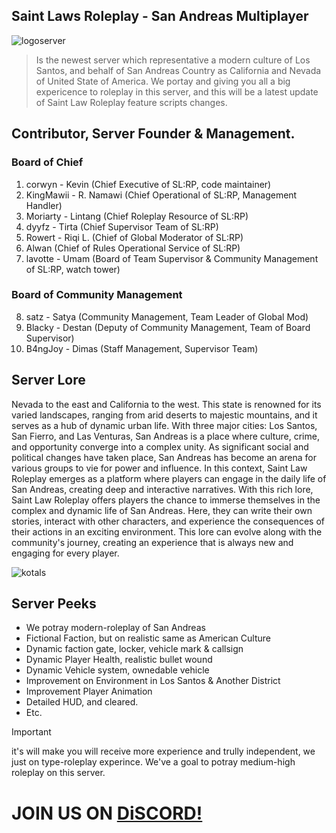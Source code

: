 ## Saint Laws Roleplay - San Andreas Multiplayer
![logoserver](https://i.postimg.cc/qRZrjr2G/image.png)

> Is the newest server which representative a modern culture of Los Santos, and behalf of San Andreas Country as California and Nevada of United State of America. We
portay and giving you all a big expericence to roleplay in this server, and this will be a latest update of Saint Law Roleplay feature scripts changes.

## Contributor, Server Founder & Management.
### Board of Chief
1. corwyn - Kevin (Chief Executive of SL:RP, code maintainer)
2. KingMawii - R. Namawi (Chief Operational of SL:RP, Management Handler)
3. Moriarty - Lintang (Chief Roleplay Resource of SL:RP)
4. dyyfz - Tirta (Chief Supervisor Team of SL:RP)
5. Rowert - Riqi L. (Chief of Global Moderator of SL:RP)
6. Alwan (Chief of Rules Operational Service of SL:RP)
7. lavotte - Umam (Board of Team Supervisor & Community Management of SL:RP, watch tower)

### Board of Community Management
8. satz - Satya (Community Management, Team Leader of Global Mod)
9. Blacky - Destan (Deputy of Community Management, Team of Board Supervisor)
10. B4ngJoy - Dimas (Staff Management, Supervisor Team)


## Server Lore
Nevada to the east and California to the west. This state is renowned for its varied landscapes, ranging from arid deserts to majestic mountains, and it serves as a hub of dynamic urban life. With three major cities: Los Santos, San Fierro, and Las Venturas, San Andreas is a place where culture, crime, and opportunity converge into a complex unity.
As significant social and political changes have taken place, San Andreas has become an arena for various groups to vie for power and influence. In this context, Saint Law Roleplay emerges as a platform where players can engage in the daily life of San Andreas, creating deep and interactive narratives. With this rich lore, Saint Law Roleplay offers players the chance to immerse themselves in the complex and dynamic life of San Andreas. Here, they can write their own stories, interact with other characters, and experience the consequences of their actions in an exciting environment. This lore can evolve along with the community's journey, creating an experience that is always new and engaging for every player.
 
![kotals](https://i.postimg.cc/x1T2DqgP/2c35cd06465d43c17259878082a4ff4a.jpg)

## Server Peeks
* We potray modern-roleplay of San Andreas
* Fictional Faction, but on realistic same as American Culture
* Dynamic faction gate, locker, vehicle mark & callsign
* Dynamic Player Health, realistic bullet wound
* Dynamic Vehicle system, ownedable vehicle
* Improvement on Environment in Los Santos & Another District
* Improvement Player Animation
* Detailed HUD, and cleared. 
* Etc.


> [!IMPORTANT]
> it's will make you will receive more experience and trully independent, we just on type-roleplay experince. We've a goal to potray medium-high roleplay on this server.


# JOIN US ON [DiSCORD!](https://discord.gg/sdRVARzHJE)
